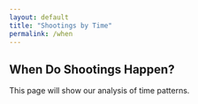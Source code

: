 ```yaml
---
layout: default
title: "Shootings by Time"
permalink: /when
---
```


<h2>When Do Shootings Happen?</h2>
<p>This page will show our analysis of time patterns.</p>